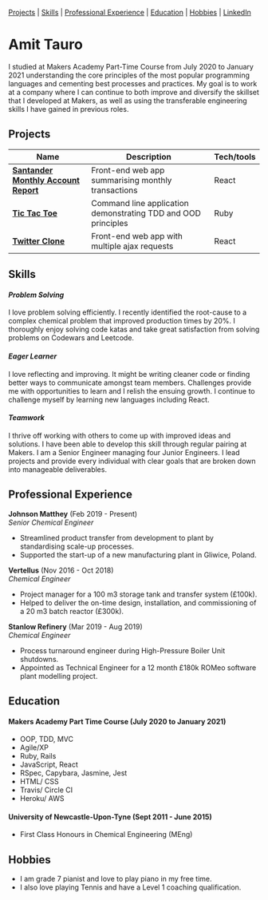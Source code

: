 [Projects](#projects) | [Skills](#skills) | [Professional Experience](#professional-experience) | [Education](#education) | [Hobbies](#hobbies) | [LinkedIn](https://www.linkedin.com/in/amittauro/)

# Amit Tauro

I studied at Makers Academy Part-Time Course from July 2020 to January 2021 understanding the core principles of the most popular programming languages and cementing best processes and practices. My goal is to work at a company where I can continue to both improve and diversify the skillset that I developed at Makers, as well as using the transferable engineering skills I have gained in previous roles.

## Projects

| Name                         | Description       | Tech/tools        |
| ---------------------------- | ----------------- | ----------------- |
| **[Santander Monthly Account Report](https://github.com/amittauro/Santander-account-report)**            |Front-end web app summarising monthly transactions | React |
| **[Tic Tac Toe](https://github.com/amittauro/tic-tac-toe)** | Command line application demonstrating TDD and OOD principles | Ruby              |
| **[Twitter Clone](https://github.com/amittauro/chitter-front-end-react)** | Front-end web app with multiple ajax requests | React              |M

## Skills

#### *Problem Solving*
I love problem solving efficiently. I recently identified the root-cause to a complex chemical problem that improved production times by 20%. I thoroughly enjoy solving code katas and take great satisfaction from solving problems on Codewars and Leetcode.
#### *Eager Learner*
I love reflecting and improving. It might be writing cleaner code or finding better ways to communicate amongst team members. Challenges provide me with opportunities to learn and I relish the ensuing growth. I continue to challenge myself by learning new languages including React.  
#### *Teamwork*
I thrive off working with others to come up with improved ideas and solutions. I have been able to develop this skill through regular pairing at Makers. I am a Senior Engineer managing four Junior Engineers. I lead projects and provide every individual with clear goals that are broken down into manageable deliverables.

## Professional Experience

**Johnson Matthey** (Feb 2019 - Present)    
*Senior Chemical Engineer*  
- Streamlined product transfer from development to plant by standardising scale-up processes.
- Supported the start-up of a new manufacturing plant in Gliwice, Poland.

**Vertellus** (Nov 2016 - Oct 2018)    
*Chemical Engineer*  
- Project manager for a 100 m3 storage tank and transfer system (£100k).
- Helped to deliver the on-time design, installation, and commissioning of a 20 m3 batch reactor (£300k).

**Stanlow Refinery** (Mar 2019 - Aug 2019)  
*Chemical Engineer*
- Process turnaround engineer during High-Pressure Boiler Unit shutdowns.
- Appointed as Technical Engineer for a 12 month £180k ROMeo software plant modelling project.

## Education

#### Makers Academy Part Time Course (July 2020 to January 2021)

- OOP, TDD, MVC
- Agile/XP
- Ruby, Rails
- JavaScript, React
- RSpec, Capybara, Jasmine, Jest
- HTML/ CSS
- Travis/ Circle CI
- Heroku/ AWS

#### University of Newcastle-Upon-Tyne (Sept 2011 - June 2015)

- First Class Honours in Chemical Engineering (MEng)

## Hobbies

- I am grade 7 pianist and love to play piano in my free time.
- I also love playing Tennis and have a Level 1 coaching qualification.
